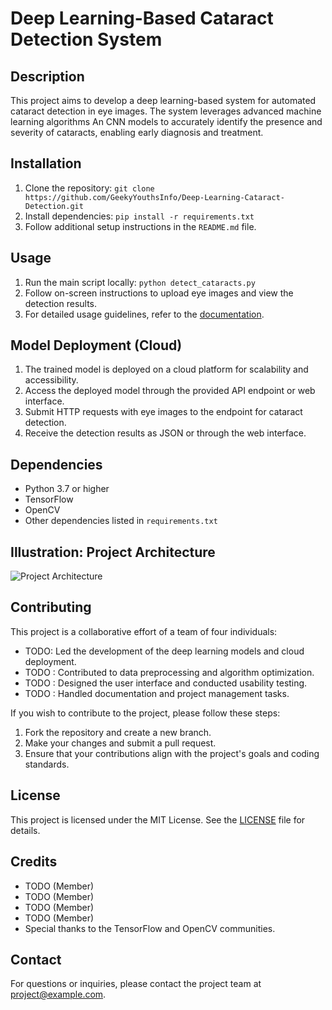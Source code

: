 # Deep Learning-Based Cataract Detection System

## Description
This project aims to develop a deep learning-based system for automated cataract detection in eye images. The system leverages advanced machine learning algorithms An CNN models to accurately identify the presence and severity of cataracts, enabling early diagnosis and treatment.

## Installation
1. Clone the repository: `git clone https://github.com/GeekyYouthsInfo/Deep-Learning-Cataract-Detection.git`
2. Install dependencies: `pip install -r requirements.txt`
3. Follow additional setup instructions in the `README.md` file.

## Usage
1. Run the main script locally: `python detect_cataracts.py`
2. Follow on-screen instructions to upload eye images and view the detection results.
3. For detailed usage guidelines, refer to the [documentation](
https://deep-learning-cataract-detection.readthedocs.io/en/latest/).

## Model Deployment (Cloud)
1. The trained model is deployed on a cloud platform for scalability and accessibility.
2. Access the deployed model through the provided API endpoint or web interface.
3. Submit HTTP requests with eye images to the endpoint for cataract detection.
4. Receive the detection results as JSON or through the web interface.

## Dependencies
- Python 3.7 or higher
- TensorFlow
- OpenCV
- Other dependencies listed in `requirements.txt`

## Illustration: Project Architecture
![Project Architecture]()

## Contributing
This project is a collaborative effort of a team of four individuals:
- TODO: Led the development of the deep learning models and cloud deployment.
- TODO : Contributed to data preprocessing and algorithm optimization.
- TODO : Designed the user interface and conducted usability testing.
- TODO : Handled documentation and project management tasks.

If you wish to contribute to the project, please follow these steps:
1. Fork the repository and create a new branch.
2. Make your changes and submit a pull request.
3. Ensure that your contributions align with the project's goals and coding standards.

## License
This project is licensed under the MIT License. See the [LICENSE](LICENSE) file for details.

## Credits
- TODO (Member)
- TODO  (Member)
- TODO  (Member)
- TODO  (Member)
- Special thanks to the TensorFlow and OpenCV communities.

## Contact
For questions or inquiries, please contact the project team at project@example.com.






















